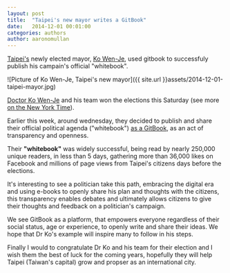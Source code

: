 ```yaml
---
layout: post
title:  "Taipei's new mayor writes a GitBook"
date:   2014-12-01 00:01:00
categories: authors
author: aaronomullan
---
```


[Taipei's](http://en.wikipedia.org/wiki/Taipei) newly elected mayor, [Ko Wen-Je](http://en.wikipedia.org/wiki/Ko_Wen-je), used gitbook to successfuly publish his campain's official "whitebook".

<!-- more -->

![Picture of Ko Wen-Je, Taipei's new mayor]({{ site.url }}assets/2014-12-01-taipei-mayor.jpg)

[Doctor Ko Wen-Je](https://www.gitbook.com/@doctorkowj) and his team won the elections this Saturday (see more [on the New York Time](http://www.nytimes.com/2014/11/30/world/asia/independent-is-elected-taipei-mayor-as-taiwans-governing-party-falters-.html)).

Earlier this week, around wednesday, they decided to publish and share their official political agenda ("whitebook") [as a GitBook](http://whitebook.kptaipei.tw/), as an act of transparency and openness.

Their **"whitebook"** was widely successful, being read by nearly 250,000 unique readers, in less than 5 days, gathering more than 36,000 likes on Facebook and millions of page views from Taipei's citizens days before the elections.

It's interesting to see a politician take this path, embracing the digital era and using e-books to openly share his plan and thoughts with the citizens, this transparency enables debates and ultimately allows citizens to give their thoughts and feedback on a politician's campaign.

We see GitBook as a platform, that empowers everyone regardless of their social status, age or experience, to openly write and share their ideas. We hope that Dr Ko's example will inspire many to follow in his steps.

Finally I would to congratulate Dr Ko and his team for their election and I wish them the best of luck for the coming years, hopefully they will help Taipei (Taiwan's capital) grow and propser as an international city.
